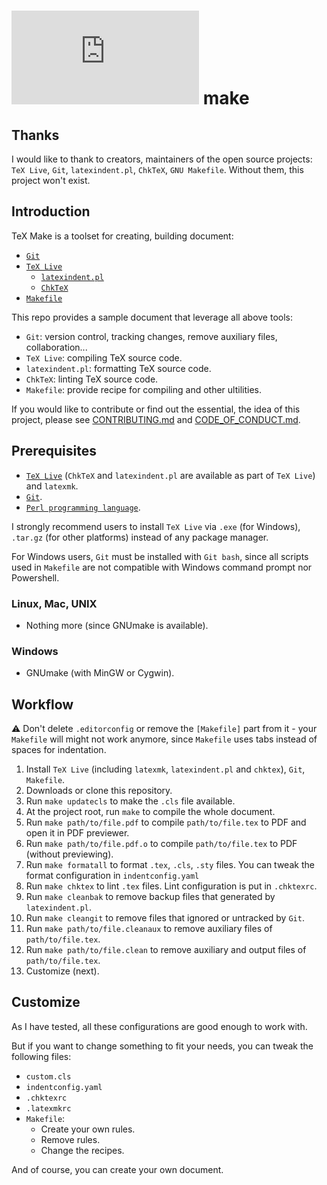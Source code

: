 # ![](https://latex.codecogs.com/gif.latex?%5CTeX) make

## Thanks

I would like to thank to creators, maintainers of the open source projects: `TeX Live`, `Git`, `latexindent.pl`, `ChkTeX`, `GNU Makefile`. Without them, this project won't exist.

## Introduction

TeX Make is a toolset for creating, building document:

-   [`Git`](https://git-scm.com)
-   [`TeX Live`](https://tug.org/texlive)
    -   [`latexindent.pl`](https://github.com/cmhughes/latexindent.pl)
    -   [`ChkTeX`](https://ctan.org/pkg/chktex)
-   [`Makefile`](https://www.gnu.org/software/make/manual/make.html)

This repo provides a sample document that leverage all above tools:

-   `Git`: version control, tracking changes, remove auxiliary files, collaboration...
-   `TeX Live`: compiling TeX source code.
-   `latexindent.pl`: formatting TeX source code.
-   `ChkTeX`: linting TeX source code.
-   `Makefile`: provide recipe for compiling and other ultilities.

If you would like to contribute or find out the essential, the idea of this project, please see [CONTRIBUTING.md](./CONTRIBUTING.md) and [CODE_OF_CONDUCT.md](./CODE_OF_CONDUCT.md).

## Prerequisites

-   [`TeX Live`](http://tug.org/texlive/acquire-netinstall.html) (`ChkTeX` and `latexindent.pl` are available as part of `TeX Live`) and `latexmk`.
-   [`Git`](https://git-scm.com).
-   [`Perl programming language`](https://www.perl.org/get.html).

I strongly recommend users to install `TeX Live` via `.exe` (for Windows), `.tar.gz` (for other platforms) instead of any package manager.

For Windows users, `Git` must be installed with `Git bash`, since all scripts used in `Makefile` are not compatible with Windows command prompt nor Powershell.

### Linux, Mac, UNIX

-   Nothing more (since GNUmake is available).

### Windows

-   GNUmake (with MinGW or Cygwin).

## Workflow

:warning: Don't delete `.editorconfig` or remove the `[Makefile]` part from it - your `Makefile` will might not work anymore, since `Makefile` uses tabs instead of spaces for indentation.

1. Install `TeX Live` (including `latexmk`, `latexindent.pl` and `chktex`), `Git`, `Makefile`.
2. Downloads or clone this repository.
3. Run `make updatecls` to make the `.cls` file available.
4. At the project root, run `make` to compile the whole document.
5. Run `make path/to/file.pdf` to compile `path/to/file.tex` to PDF and open it in PDF previewer.
6. Run `make path/to/file.pdf.o` to compile `path/to/file.tex` to PDF (without previewing).
7. Run `make formatall` to format `.tex`, `.cls`, `.sty` files. You can tweak the format configuration in `indentconfig.yaml`
8. Run `make chktex` to lint `.tex` files. Lint configuration is put in `.chktexrc`.
9. Run `make cleanbak` to remove backup files that generated by `latexindent.pl`.
10. Run `make cleangit` to remove files that ignored or untracked by `Git`.
11. Run `make path/to/file.cleanaux` to remove auxiliary files of `path/to/file.tex`.
12. Run `make path/to/file.clean` to remove auxiliary and output files of `path/to/file.tex`.
13. Customize (next).

## Customize

As I have tested, all these configurations are good enough to work with.

But if you want to change something to fit your needs, you can tweak the following files:

-   `custom.cls`
-   `indentconfig.yaml`
-   `.chktexrc`
-   `.latexmkrc`
-   `Makefile`:
    -   Create your own rules.
    -   Remove rules.
    -   Change the recipes.

And of course, you can create your own document.
